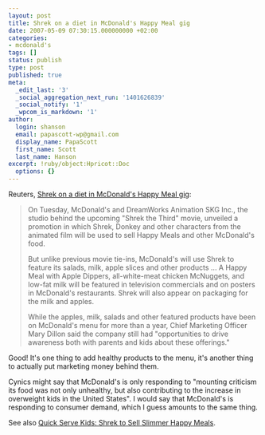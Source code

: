 ```yaml
---
layout: post
title: Shrek on a diet in McDonald's Happy Meal gig
date: 2007-05-09 07:30:15.000000000 +02:00
categories:
- mcdonald's
tags: []
status: publish
type: post
published: true
meta:
  _edit_last: '3'
  _social_aggregation_next_run: '1401626839'
  _social_notify: '1'
  _wpcom_is_markdown: '1'
author:
  login: shanson
  email: papascott-wp@gmail.com
  display_name: PapaScott
  first_name: Scott
  last_name: Hanson
excerpt: !ruby/object:Hpricot::Doc
  options: {}
---
```

<p>Reuters, <a href="http://yahoo.reuters.com/news/articlehybrid.aspx?storyID=urn:newsml:reuters.com:20070508:MTFH92768_2007-05-08_22-50-45_N08197556&amp;type=comktNews">Shrek on a diet in McDonald's Happy Meal gig</a>:</p>
<blockquote><p>
  On Tuesday, McDonald's and DreamWorks Animation SKG Inc., the studio behind the upcoming "Shrek the Third" movie, unveiled a promotion in which Shrek, Donkey and other characters from the animated film will be used to sell Happy Meals and other McDonald's food.</p>
<p>  But unlike previous movie tie-ins, McDonald's will use Shrek to feature its salads, milk, apple slices and other products ... A Happy Meal with Apple Dippers, all-white-meat chicken McNuggets, and low-fat milk will be featured in television commercials and on posters in McDonald's restaurants. Shrek will also appear on packaging for the milk and apples.</p>
<p>  While the apples, milk, salads and other featured products have been on McDonald's menu for more than a year, Chief Marketing Officer Mary Dillon said the company still had "opportunities to drive awareness both with parents and kids about these offerings."
</p></blockquote>
<p>Good! It's one thing to add healthy products to the menu, it's another thing to actually put marketing money behind them.</p>
<p>Cynics might say that McDonald's is only responding to "mounting criticism its food was not only unhealthy, but also contributing to the increase in overweight kids in the United States". I would say that McDonald's is responding to consumer demand, which I guess amounts to the same thing.</p>
<p>See also <a href="http://www.quickservekids.com/2007/05/shrek_to_sell_slimmer_happy_me.html">Quick Serve Kids: Shrek to Sell Slimmer Happy Meals</a>.</p>

